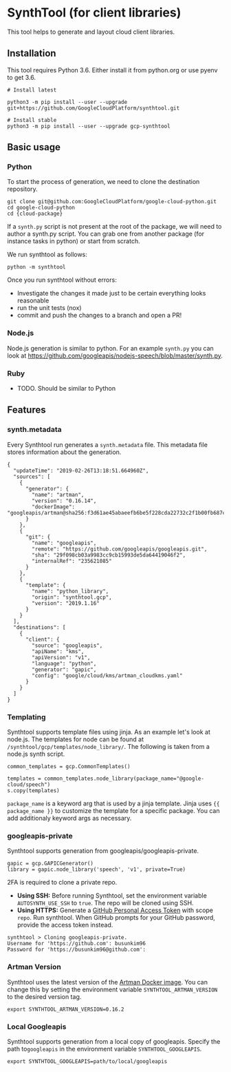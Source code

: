 # SynthTool (for client libraries)

This tool helps to generate and layout cloud client libraries. 

## Installation

This tool requires Python 3.6. Either install it from python.org or use
pyenv to get 3.6.


```
# Install latest

python3 -m pip install --user --upgrade git+https://github.com/GoogleCloudPlatform/synthtool.git

# Install stable
python3 -m pip install --user --upgrade gcp-synthtool
```

## Basic usage

### Python

To start the process of generation, we need to clone the destination repository.

```
git clone git@github.com:GoogleCloudPlatform/google-cloud-python.git
cd google-cloud-python
cd {cloud-package}
```

If a `synth.py` script is not present at the root of the package, we will need
to author a synth.py script. You can grab one from another package 
(for instance tasks in python) or start from scratch.

We run synthtool as follows:
```
python -m synthtool
```

Once you run synthtool without errors:
- Investigate the changes it made just to be certain everything looks reasonable
- run the unit tests (nox)
- commit and push the changes to a branch and open a PR!

### Node.js
Node.js generation is similar to python. For an example `synth.py` you can look at https://github.com/googleapis/nodejs-speech/blob/master/synth.py.

### Ruby
- TODO. Should be similar to Python


## Features

### synth.metadata

Every Synthtool run generates a `synth.metadata` file. This metadata file stores information about the generation.

```
{
  "updateTime": "2019-02-26T13:18:51.664960Z",
  "sources": [
    {
      "generator": {
        "name": "artman",
        "version": "0.16.14",
        "dockerImage": "googleapis/artman@sha256:f3d61ae45abaeefb6be5f228cda22732c2f1b00fb687c79c4bd4f2c42bb1e1a7"
      }
    },
    {
      "git": {
        "name": "googleapis",
        "remote": "https://github.com/googleapis/googleapis.git",
        "sha": "29f098cb03a9983cc9cb15993de5da64419046f2",
        "internalRef": "235621085"
      }
    },
    {
      "template": {
        "name": "python_library",
        "origin": "synthtool.gcp",
        "version": "2019.1.16"
      }
    }
  ],
  "destinations": [
    {
      "client": {
        "source": "googleapis",
        "apiName": "kms",
        "apiVersion": "v1",
        "language": "python",
        "generator": "gapic",
        "config": "google/cloud/kms/artman_cloudkms.yaml"
      }
    }
  ]
}
```
### Templating
Synthtool supports template files using jinja. As an example let's look at node.js. The templates for node can be found at `/synthtool/gcp/templates/node_library/`. The following is taken from a node.js synth script.

```
common_templates = gcp.CommonTemplates()

templates = common_templates.node_library(package_name="@google-cloud/speech")
s.copy(templates)
```

`package_name` is a keyword arg that is used by a jinja template. Jinja uses `{{ package_name }}` to customize the template for a specific package. You can add additionaly keyword args as necessary.

### googleapis-private
Synthtool supports generation from googleapis/googleapis-private. 

```
gapic = gcp.GAPICGenerator()
library = gapic.node_library('speech', 'v1', private=True)
```
2FA is required to clone a private repo. 

* **Using SSH:** Before running Synthtool, set the environment variable `AUTOSYNTH_USE_SSH` to `true`. The repo will be cloned using SSH.
* **Using HTTPS:** Generate a [GitHub Personal Access Token](https://github.com/settings/tokens) with scope `repo`. Run synthtool. When GitHub prompts for your GitHub password, provide the access token instead.
```
synthtool > Cloning googleapis-private.
Username for 'https://github.com': busunkim96
Password for 'https://busunkim96@github.com':
```

### Artman Version
Synthtool uses the latest version of the [Artman Docker image](https://hub.docker.com/r/googleapis/artman). You can change this by setting the environment variable `SYNTHTOOL_ARTMAN_VERSION` to the desired version tag.

```
export SYNTHTOOL_ARTMAN_VERSION=0.16.2
```

### Local Googleapis
Synthtool supports generation from a local copy of googleapis. Specify the path to`googleapis` in the environment variable `SYNTHTOOL_GOOGLEAPIS`.

```
export SYNTHTOOL_GOOGLEAPIS=path/to/local/googleapis
```
